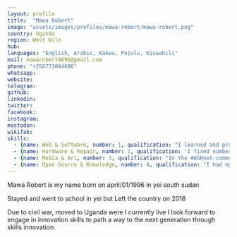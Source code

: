 ```yaml
---
layout: profile
title:  "Mawa Robert"
image: "assets/images/profiles/mawa-robert/mawa-robert.png"
country: Uganda
region: West Nile
hub: 
languages: "English, Arabic, Kakwa, Pojulu, Kiswahili"
mail: mawarobert4696@gmail.com
phone: "+256773044696"
whatsapp: 
website: 
telegram: 
github: 
linkedin: 
twitter: 
facebook: 
instagram: 
mastodon: 
wikifab:
skills:
  - {name: Web & Software, number: 1, qualification: "I learned and practiced software installation in the #ASKnet- Repair and tech project we had in Eden - 2021. I fixed number of computers that requires software updates and upgrade."}
  - {name: Hardware & Repair, number: 2, qualification: 'I fixed number of hardware devices like phone, inverter, fans etc in last year`s repair and tech skills for livelyhood project when we organized for the community repair cafe'}
  - {name: Media & Art, number: 3, qualification: "In the #ASKnet-community podcast project in 2021, we edited, produced audio dramas with the participants and later proceeded to introducing script writing."}
  - {name: Open Source & Knowledge, number: 4, qualification: "I had my first experience with git and GitHub in 2020 #ASKnet event organized by r0g agency, I was fully introduced to creating my profile and later awarded certificate for the participatation in the Events by Timm Wille."}
---
```


Mawa Robert is my name born on april/01/1996 in yei south sudan

Stayed and went to school in yei but Left the country on  2016

Due to civil war, moved to Uganda were I currently live I look forward to engage in innovation skills to path a way to the next generation through skills innovation. 
